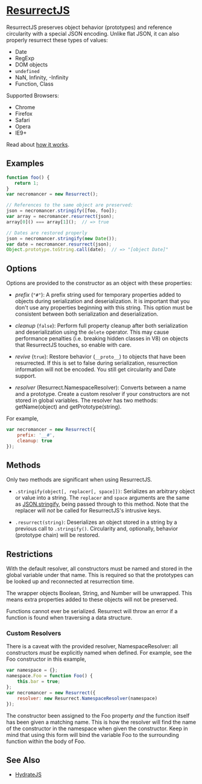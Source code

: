 # [ResurrectJS](https://www.npmjs.com/package/resurrect.js)

ResurrectJS preserves object behavior (prototypes) and reference
circularity with a special JSON encoding. Unlike flat JSON, it can
also properly resurrect these types of values:

 * Date
 * RegExp
 * DOM objects
 * `undefined`
 * NaN, Infinity, -Infinity
 * Function, Class

Supported Browsers:

 * Chrome
 * Firefox
 * Safari
 * Opera
 * IE9+

Read about [how it works](http://nullprogram.com/blog/2013/03/28/).

## Examples

```javascript
function foo() {
   return 1;
}
var necromancer = new Resurrect();

// References to the same object are preserved:
json = necromancer.stringify([foo, foo]);
var array = necromancer.resurrect(json);
array[0]() === array[1]();  // => true

// Dates are restored properly
json = necromancer.stringify(new Date());
var date = necromancer.resurrect(json);
Object.prototype.toString.call(date);  // => "[object Date]"
```

## Options

Options are provided to the constructor as an object with these
properties:

 * *prefix* (`"#"`): A prefix string used for temporary properties added
     to objects during serialization and deserialization. It is
     important that you don't use any properties beginning with this
     string. This option must be consistent between both serialization
     and deserialization.

 * *cleanup* (`false`): Perform full property cleanup after both
     serialization and deserialization using the `delete` operator.
     This may cause performance penalties (i.e. breaking hidden
     classes in V8) on objects that ResurrectJS touches, so enable
     with care.

 * *revive* (`true`): Restore behavior (`__proto__`) to objects that
     have been resurrected. If this is set to false during
     serialization, resurrection information will not be encoded. You
     still get circularity and Date support.

 * *resolver* (Resurrect.NamespaceResolver): Converts between a name
     and a prototype. Create a custom resolver if your constructors
     are not stored in global variables. The resolver has two methods:
     getName(object) and getPrototype(string).

For example,

```javascript
var necromancer = new Resurrect({
    prefix: '__#',
    cleanup: true
});
```

## Methods

Only two methods are significant when using ResurrectJS.

 * `.stringify(object[, replacer[, space]])`: Serializes an arbitrary
     object or value into a string. The `replacer` and `space`
     arguments are the same as [JSON.stringify][json-mdn], being
     passed through to this method. Note that the replacer will *not*
     be called for ResurrectJS's intrusive keys.

 * `.resurrect(string)`: Deserializes an object stored in a string by
     a previous call to `.stringify()`. Circularity and, optionally,
     behavior (prototype chain) will be restored.

## Restrictions

With the default resolver, all constructors must be named and stored
in the global variable under that name. This is required so that the
prototypes can be looked up and reconnected at resurrection time.

The wrapper objects Boolean, String, and Number will be
unwrapped. This means extra properties added to these objects will not
be preserved.

Functions cannot ever be serialized. Resurrect will throw an error if
a function is found when traversing a data structure.

### Custom Resolvers

There is a caveat with the provided resolver, NamespaceResolver: all
constructors *must* be explicitly named when defined. For example, see
the Foo constructor in this example,

~~~javascript
var namespace = {};
namespace.Foo = function Foo() {
    this.bar = true;
};
var necromancer = new Resurrect({
    resolver: new Resurrect.NamespaceResolver(namespace)
});
~~~

The constructor been assigned to the Foo property *and* the function
itself has been given a matching name. This is how the resolver will
find the name of the constructor in the namespace when given the
constructor. Keep in mind that using this form will bind the variable
Foo to the surrounding function within the body of Foo.

## See Also

* [HydrateJS](https://github.com/nanodeath/HydrateJS)


[json-mdn]: https://developer.mozilla.org/en-US/docs/Web/JavaScript/Reference/Global_Objects/JSON/stringify
